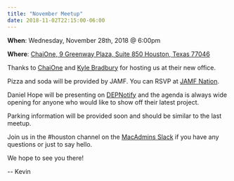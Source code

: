 ```yaml
---
title: "November Meetup"
date: 2018-11-02T22:15:00-06:00
---
```

**When**: Wednesday, November 28th, 2018 @ 6:00pm

**Where**: [ChaiOne, 9 Greenway Plaza, Suite 850
Houston, Texas 77046](https://goo.gl/maps/vyDDcBAKSAw)

Thanks to [ChaiOne](https://chaione.com/about/ "ChaiOne") and [Kyle Bradbury](https://twitter.com/kylebradbury) for hosting us at their new office.

Pizza and soda will be provided by JAMF. You can RSVP at [JAMF Nation](https://www.jamf.com/jamf-nation/events/user-groups/240/houston-apple-admins-november-meet-up).

Daniel Hope will be presenting on [DEPNotify](https://gitlab.com/Mactroll/DEPNotify) and the agenda is always wide opening for anyone who would like to show off their latest project.

Parking information will be provided soon and should be similar to the last meetup.

Join us in the #houston channel on the [MacAdmins Slack](https://macadmins.org) if you have any questions or just to say hello.

We hope to see you there!

-- Kevin
